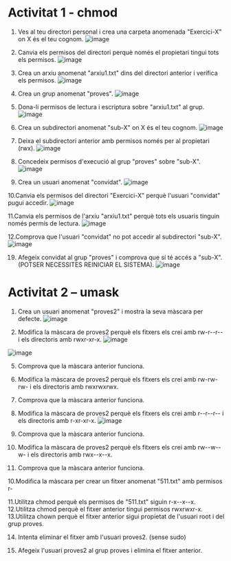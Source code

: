 # Activitat 1 - chmod
1. Ves al teu directori personal i crea una carpeta anomenada "Exercici-X" on
X és el teu cognom.
![image](https://github.com/user-attachments/assets/ac7be5a5-a35f-4870-8803-62a08567bc15)


3. Canvia els permisos del directori perquè només el propietari tingui tots els
permisos.
![image](https://github.com/user-attachments/assets/7772d8e2-eaa7-4414-973f-9f2bc62598bb)


5. Crea un arxiu anomenat "arxiu1.txt" dins del directori anterior i verifica els
permisos.
![image](https://github.com/user-attachments/assets/17898b6a-370b-4371-8143-1f88485ae4f2)


7. Crea un grup anomenat "proves".
 ![image](https://github.com/user-attachments/assets/a8667643-4eef-4a9e-8e54-7ec7b6a3ab80)

   
9. Dona-li permisos de lectura i escriptura sobre "arxiu1.txt" al grup.
![image](https://github.com/user-attachments/assets/a74d1a58-7140-4a6f-891e-ea33b5b21807)

    
11. Crea un subdirectori anomenat "sub-X" on X és el teu cognom.
![image](https://github.com/user-attachments/assets/ede5a9bd-1784-4bca-81ae-95d41a1e39d9)

    
13. Deixa el subdirectori anterior amb permisos només per al propietari (rwx).
![image](https://github.com/user-attachments/assets/b9e7575e-b363-4fbc-b8c1-d17c40b7a08d)

    
15. Concedeix permisos d'execució al grup "proves" sobre "sub-X".
![image](https://github.com/user-attachments/assets/997e956c-e9a1-4a55-b8eb-81e8985a9a5f)

    
17. Crea un usuari anomenat "convidat".
![image](https://github.com/user-attachments/assets/49e56686-28d1-4795-b660-5cd2d24ca9ff)

    
10.Canvia els permisos del directori "Exercici-X" perquè l'usuari "convidat"
pugui accedir.
![image](https://github.com/user-attachments/assets/56c0f6aa-f457-40c2-8ef5-02af28885c28)



11.Canvia els permisos de l'arxiu "arxiu1.txt" perquè tots els usuaris tinguin
només permís de lectura.
![image](https://github.com/user-attachments/assets/018bd62a-96a5-493f-91d6-3631867dd8da)



12.Comprova que l'usuari "convidat" no pot accedir al subdirectori "sub-X".
![image](https://github.com/user-attachments/assets/a7f032bd-9e48-40cb-98eb-9536b676b568)



19. Afegeix convidat al grup "proves" i comprova que sí té accés a "sub-X".
(POTSER NECESSITES REINICIAR EL SISTEMA).
![image](https://github.com/user-attachments/assets/f05e07e9-a89f-4747-a1e7-0e3e255e65ef)

# Activitat 2 – umask

1. Crea un usuari anomenat "proves2" i mostra la seva màscara per defecte.
   ![image](https://github.com/user-attachments/assets/25a3b7e0-4548-4938-ac68-815e7c566632)

3. Modifica la màscara de proves2 perquè els fitxers els crei amb rw-r--r-- i   els
  directoris amb rwxr-xr-x.
  ![image](https://github.com/user-attachments/assets/34234d42-870a-4a89-8bdc-11644b43da7f)

  ![image](https://github.com/user-attachments/assets/84ac26ac-8b94-4f51-905e-9f9b955ca59b)

5. Comprova que la màscara anterior funciona.
   
7. Modifica la màscara de proves2 perquè els fitxers els crei amb rw-rw-rw- i
els directoris amb rwxrwxrwx.

9. Comprova que la màscara anterior funciona.
    
11. Modifica la màscara de proves2 perquè els fitxers els crei amb r--r--r-- i els
directoris amb r-xr-xr-x.
![image](https://github.com/user-attachments/assets/9f5a5ec3-3e71-4685-a03d-aea57aaf4ec0)

13. Comprova que la màscara anterior funciona.
    
15. Modifica la màscara de proves2 perquè els fitxers els crei amb rw--w--w- i
els directoris amb rwx--x--x.

17. Comprova que la màscara anterior funciona.
    
10.Modifica la màscara per crear un fitxer anomenat "511.txt" amb permisos r-

11.Utilitza chmod perquè els permisos de "511.txt" siguin r-x--x--x.
12.Utilitza chmod perquè el fitxer anterior tingui permisos rwxrwxr-x.
13.Utilitza chown perquè el fitxer anterior sigui propietat de l'usuari root i del
grup proves.

14. Intenta eliminar el fitxer amb l'usuari proves2. (sense sudo)

15. Afegeix l'usuari proves2 al grup proves i elimina el fitxer anterior.

